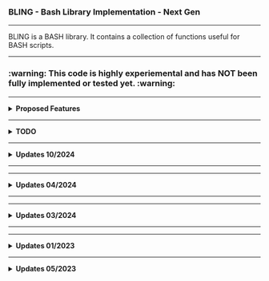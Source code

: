 <h3> BLING - Bash Library Implementation - Next Gen </h3>
<hr>
BLING is a BASH library.  It contains a collection of functions useful for BASH scripts.
<hr>
<h3> :warning: This code is highly experiemental and has NOT been fully implemented or tested yet. :warning: </h3>
<hr>
<p>
<div id="Proposed-Features">
  <details>
    <summary>
      <b>Proposed Features</b>
    </summary>
  
    <li> :ballot_box_with_check: [PLANNED] Each function is contained within its own file. :ballot_box_with_check: </li>
    <li> :ballot_box_with_check: [PLANNED] An easy way to easily integrate the library into future scripts. :ballot_box_with_check: </li>
    <li> :ballot_box_with_check: [PLANNED] RPM/DEB packaging for various platforms (Fedora/CentOS/Debian/Ubuntu/Raspberry Pi, etc.) :ballot_box_with_check: </li>
    <li> :x: [DEPRECATED] A script that parses all functions in functions/ folder into a single library file. :x: </li> 
    <li> :x: [DEPRECATED] A utility to allow running an individual function for testing purposes. (ftest or functest) :x: </li> 
</details>
</div>
<hr>
<div id="TODO">
  <details>
    <summary>
    <b>TODO</b>
    </summary>
    <li> :heavy_check_mark: [TESTABLE] Finish implementing ColorLib a.k.a. Cecho. :heavy_check_mark: </li>
    <li> :ballot_box_with_check: ✅ [IN PROGRESS] Add a plethora of useful functions. ✅ :ballot_box_with_check: </li> 
    <li> :ballot_box_with_check:     [IN PROGRESS] Rename all fucntions to use .bfunc extension. ☑️ </li>
    <li> :ballot_box_with_check:     [IN PROGRESS] Test all functions. </li> 
    <li> :ballot_box_with_check: [PLANNED] Use -v for verbose as argument for each function; use -q for quiet. :ballot_box_with_check: </li>
    <li> :x: [DEPRECATED] Fix BuildLib.sh script: backups aren't moved to $BackupDir. :x: </li>
    <li> :x: [DEPRECATED] Test new BuildLib2.sh utility - Uses a separate functions file (BuildLib.func). :x: </li>
    <li> :x: [DEPRECATED] Ensure that move of built libraries to /lib works as expected. :x: </li>
  </details>
</div>
<hr>
<div id="Updates_10-2024">
  <details>
    <summary>
      <b>Updates 10/2024</b>
    </summary>
      <li> Add new functions: fliptool3, fliptool4, displayline. </li>
  </details>
</div>
 <hr>
<hr>
<div id="Updates_04-2024">
  <details>
    <summary>
      <b>Updates 04/2024</b>
    </summary>
    <li> Add new function duls. </li>
  </details>
</div>
 <hr>
<hr>
<div id="Updates_03-2024">
  <details>
    <summary>
      <b>Updates 03/2024</b>
    </summary>
    <li> Add new functions IfFileExists and IfFolderExists. </li>
  </details>
</div>
 <hr>
<hr>
<div id="Updates_01-2023">
  <details>
    <summary>
      <b>Updates 01/2023</b>
    </summary>
    <li> ColorEcho now resides inside its own repo. </li>
    <li> The BuildLib Tool may no longer be necessary.  We can use a for statement to parse all .func files at once. </li>
    <li> A few new functions (Cecho, FLIPTool) have been added. </li>
  </details>
 </div>
 <hr>
<div id="Updates_05-2023">
  <details>
    <summary>
      <b>Updates 05/2023</b>
    </summary>
    <li> Added _Plugins-Dev Folder. </li>
    <li> Migrated contents of tcs-scripts repo to _Plugins-Dev. </li>
 </div>
  </details>
